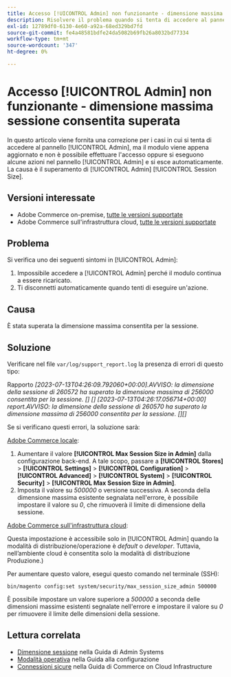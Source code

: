 ```yaml
---
title: Accesso [!UICONTROL Admin] non funzionante - dimensione massima sessione consentita superata
description: Risolvere il problema quando si tenta di accedere al pannello [!UICONTROL Admin] e il modulo viene aggiornato, rendendo impossibile l'accesso.
exl-id: 12789df0-6130-4e60-a92a-68ed329bd7fd
source-git-commit: fe4a48581bdfe24da5082b69fb26a8032bd77334
workflow-type: tm+mt
source-wordcount: '347'
ht-degree: 0%

---
```


# Accesso [!UICONTROL Admin] non funzionante - dimensione massima sessione consentita superata

In questo articolo viene fornita una correzione per i casi in cui si tenta di accedere al pannello [!UICONTROL Admin], ma il modulo viene appena aggiornato e non è possibile effettuare l&#39;accesso oppure si eseguono alcune azioni nel pannello [!UICONTROL Admin] e si esce automaticamente.
La causa è il superamento di [!UICONTROL Admin] [!UICONTROL Session Size].

## Versioni interessate

* Adobe Commerce on-premise, [tutte le versioni supportate](https://www.adobe.com/content/dam/cc/en/legal/terms/enterprise/pdfs/Adobe-Commerce-Software-Lifecycle-Policy.pdf)
* Adobe Commerce sull&#39;infrastruttura cloud, [tutte le versioni supportate](https://www.adobe.com/content/dam/cc/en/legal/terms/enterprise/pdfs/Adobe-Commerce-Software-Lifecycle-Policy.pdf)

## Problema

Si verifica uno dei seguenti sintomi in [!UICONTROL Admin]:

1. Impossibile accedere a [!UICONTROL Admin] perché il modulo continua a essere ricaricato.
1. Ti disconnetti automaticamente quando tenti di eseguire un&#39;azione.

## Causa

È stata superata la dimensione massima consentita per la sessione.

## Soluzione

Verificare nel file `var/log/support_report.log` la presenza di errori di questo tipo:

Rapporto *[2023-07-13T04:26:09.792060+00:00].AVVISO: la dimensione della sessione di 260572 ha superato la dimensione massima di 256000 consentita per la sessione. [] []
[2023-07-13T04:26:17.056714+00:00] report.AVVISO: la dimensione della sessione di 260570 ha superato la dimensione massima di 256000 consentita per la sessione. [][]*

Se si verificano questi errori, la soluzione sarà:

<u>Adobe Commerce locale</u>:
1. Aumentare il valore **[!UICONTROL Max Session Size in Admin]** dalla configurazione back-end. A tale scopo, passare a **[!UICONTROL Stores]** > **[!UICONTROL Settings]** > **[!UICONTROL Configuration]** > **[!UICONTROL Advanced]** > **[!UICONTROL System]** > **[!UICONTROL Security]** > **[!UICONTROL Max Session Size in Admin]**.
1. Imposta il valore su *500000* o versione successiva. A seconda della dimensione massima esistente segnalata nell&#39;errore, è possibile impostare il valore su *0*, che rimuoverà il limite di dimensione della sessione.

<u>Adobe Commerce sull&#39;infrastruttura cloud</u>:

Questa impostazione è accessibile solo in [!UICONTROL Admin] quando la modalità di distribuzione/operazione è *default* o *developer*. Tuttavia, nell’ambiente cloud è consentita solo la modalità di distribuzione Produzione.)

Per aumentare questo valore, esegui questo comando nel terminale (SSH):

```ssh
bin/magento config:set system/security/max_session_size_admin 500000
```

È possibile impostare un valore superiore a *500000* a seconda delle dimensioni massime esistenti segnalate nell&#39;errore e impostare il valore su *0* per rimuovere il limite delle dimensioni della sessione.

## Lettura correlata

* [Dimensione sessione](https://experienceleague.adobe.com/en/docs/commerce-admin/systems/security/security-session-management#admin-sessions) nella Guida di Admin Systems
* [Modalità operativa](https://experienceleague.adobe.com/en/docs/commerce-operations/configuration-guide/cli/set-mode) nella Guida alla configurazione
* [Connessioni sicure](https://experienceleague.adobe.com/en/docs/commerce-cloud-service/user-guide/develop/secure-connections) nella Guida di Commerce on Cloud Infrastructure
